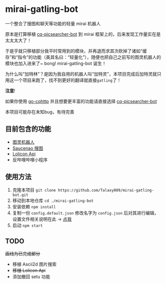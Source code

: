 # mirai-gatling-bot

一个整合了搜图和聊天等功能的轻量 mirai 机器人

原本是打算移植 [cq-picsearcher-bot](https://github.com/Tsuk1ko/cq-picsearcher-bot) 到 mirai 框架上的，后来发现工作量实在是太太太大了！

于是乎就只移植部分我平时常用到的模块，并再退而求其次砍掉了诸如“缓存”和“指令”的功能（美其名曰：“轻量化”），随便也把自己之前写的图灵机器人的模块也加入进来了~ bong! mirai-gatling-bot 诞生！

为什么叫“加特林”？是因为我自用的机器人叫“加特灵”，本项目完成后加特灵就只用这一个项目来跑了，找不到更好的翻译就直接`gatling`了！

**注意**!

如果你使用 [go-cqhttp](https://github.com/Mrs4s/go-cqhttp) 并且想要更丰富的功能请直接选择 [cq-picsearcher-bot](https://github.com/Tsuk1ko/cq-picsearcher-bot)

本项目可能存在未知bug，有待完善

## 目前包含的功能

- [图灵机器人](http://www.turingapi.com/)
- [Saucenao 搜图](https://saucenao.com/)
- [Lolicon Api](https://api.lolicon.app/)
- 反哔哩哔哩小程序

## 使用方法

1. 克隆本项目 `git clone https://github.com/Talaxy009/mirai-gatling-bot.git`
2. 移动到本地仓库 `cd ./mirai-gatling-bot`
3. 安装依赖 `npm install`
4. 复制一份 `config.default.json` 修改名字为 `config.json` 后对其进行编辑，设置文件相关说明在此 → [点我](./docs/config.md)
5. 启动 `npm start`

## TODO

~~画线为已完成部分~~

- 移植 Ascii2d 图片搜索
- ~~移植 Lolicon Api~~
- 添加撤回 setu 功能
